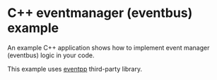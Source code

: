 # C++ eventmanager (eventbus) example

An example C++ application shows how to implement event manager (eventbus) logic in your code.

This example uses [eventpp](https://github.com/wqking/eventpp) third-party library.
